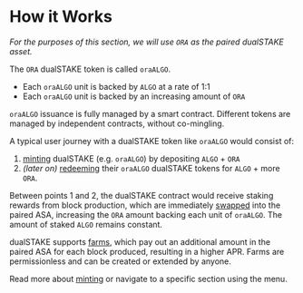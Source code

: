 # How it Works

_For the purposes of this section, we will use `ORA` as the paired dualSTAKE asset._

The `ORA` dualSTAKE token is called `oraALGO`.

- Each `oraALGO` unit is backed by `ALGO` at a rate of 1:1
- Each `oraALGO` unit is backed by an increasing amount of `ORA`

<div class="warning">
<code>oraALGO</code> issuance is fully managed by a smart contract. Different tokens are managed by independent contracts, without co-mingling.
</div>

A typical user journey with a dualSTAKE token like `oraALGO` would consist of:

1. [minting](./mint.html) dualSTAKE (e.g. `oraALGO`) by depositing `ALGO` + `ORA`
2. _(later on)_ [redeeming](./redeem.html) their `oraALGO` dualSTAKE tokens for `ALGO` + more `ORA`.

Between points 1 and 2, the dualSTAKE contract would receive staking rewards from block production, which are immediately [swapped](./rewards.html) into the paired ASA, increasing the `ORA` amount backing each unit of `oraALGO`. The amount of staked `ALGO` remains constant.

dualSTAKE supports [farms](./farming.html), which pay out an additional amount in the paired ASA for each block produced, resulting in a higher APR. Farms are permissionless and can be created or extended by anyone.

Read more about [minting](./mint.html) or navigate to a specific section using the menu.
